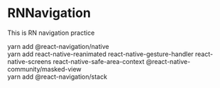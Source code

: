 # RNNavigation
This is RN navigation practice

yarn add @react-navigation/native<br/>
yarn add react-native-reanimated react-native-gesture-handler react-native-screens react-native-safe-area-context @react-native-community/masked-view<br/>
yarn add @react-navigation/stack
